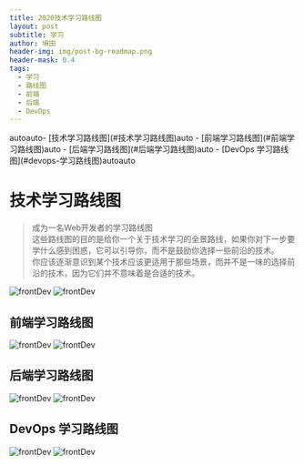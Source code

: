 ```yaml
---
title: 2020技术学习路线图
layout: post
subtitle: 学习
author: 墒田
header-img: img/post-bg-roadmap.png
header-mask: 0.4
tags:
  - 学习
  - 路线图
  - 前端
  - 后端
  - DevOps
---
```


<!-- TOC -->autoauto- [技术学习路线图](#技术学习路线图)auto    - [前端学习路线图](#前端学习路线图)auto    - [后端学习路线图](#后端学习路线图)auto    - [DevOps 学习路线图](#devops-学习路线图)autoauto<!-- /TOC -->

# 技术学习路线图
<blockquote>
成为一名Web开发者的学习路线图<br>
这些路线图的目的是给你一个关于技术学习的全景路线，如果你对下一步要学什么感到困惑，它可以引导你，而不是鼓励你选择一些前沿的技术。<br>
你应该逐渐意识到某个技术应该更适用于那些场景，而并不是一味的选择前沿的技术，因为它们并不意味着是合适的技术。
</blockquote>

![frontDev](/img/post-roadmap-intro.png)
![frontDev](/img/post-roadmap-split.png)
## 前端学习路线图

![frontDev](/img/post-roadmap-frontend.png)
![frontDev](/img/post-roadmap-split.png)

## 后端学习路线图

![frontDev](/img/post-roadmap-backend.png)
![frontDev](/img/post-roadmap-split.png)

## DevOps 学习路线图

![frontDev](/img/post-roadmap-devops.png)
![frontDev](/img/post-roadmap-split.png)


